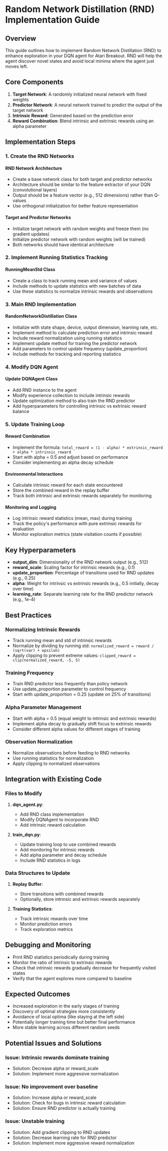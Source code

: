 # Random Network Distillation (RND) Implementation Guide

## Overview

This guide outlines how to implement Random Network Distillation (RND) to enhance exploration in your DQN agent for Atari Breakout. RND will help the agent discover novel states and avoid local minima where the agent just moves left.

## Core Components

1. **Target Network**: A randomly initialized neural network with fixed weights
2. **Predictor Network**: A neural network trained to predict the output of the target network
3. **Intrinsic Reward**: Generated based on the prediction error
4. **Reward Combination**: Blend intrinsic and extrinsic rewards using an alpha parameter

## Implementation Steps

### 1. Create the RND Networks

#### RND Network Architecture
- Create a base network class for both target and predictor networks
- Architecture should be similar to the feature extractor of your DQN (convolutional layers)
- Output should be a feature vector (e.g., 512 dimensions) rather than Q-values
- Use orthogonal initialization for better feature representation

#### Target and Predictor Networks
- Initialize target network with random weights and freeze them (no gradient updates)
- Initialize predictor network with random weights (will be trained)
- Both networks should have identical architecture

### 2. Implement Running Statistics Tracking

#### RunningMeanStd Class
- Create a class to track running mean and variance of values
- Include methods to update statistics with new batches of data
- Use these statistics to normalize intrinsic rewards and observations

### 3. Main RND Implementation

#### RandomNetworkDistillation Class
- Initialize with state shape, device, output dimension, learning rate, etc.
- Implement method to calculate prediction error and intrinsic reward
- Include reward normalization using running statistics
- Implement update method for training the predictor network
- Add parameters to control update frequency (update_proportion)
- Include methods for tracking and reporting statistics

### 4. Modify DQN Agent

#### Update DQNAgent Class
- Add RND instance to the agent
- Modify experience collection to include intrinsic rewards
- Update optimization method to also train the RND predictor
- Add hyperparameters for controlling intrinsic vs extrinsic reward balance

### 5. Update Training Loop

#### Reward Combination
- Implement the formula: `total_reward = (1 - alpha) * extrinsic_reward + alpha * intrinsic_reward`
- Start with alpha = 0.5 and adjust based on performance
- Consider implementing an alpha decay schedule

#### Environmental Interactions
- Calculate intrinsic reward for each state encountered
- Store the combined reward in the replay buffer
- Track both intrinsic and extrinsic rewards separately for monitoring

#### Monitoring and Logging
- Log intrinsic reward statistics (mean, max) during training
- Track the policy's performance with pure extrinsic rewards for evaluation
- Monitor exploration metrics (state visitation counts if possible)

## Key Hyperparameters

- **output_dim**: Dimensionality of the RND network output (e.g., 512)
- **reward_scale**: Scaling factor for intrinsic rewards (e.g., 0.1)
- **update_proportion**: Percentage of transitions used for RND updates (e.g., 0.25)
- **alpha**: Weight for intrinsic vs extrinsic rewards (e.g., 0.5 initially, decay over time)
- **learning_rate**: Separate learning rate for the RND predictor network (e.g., 1e-4)

## Best Practices

### Normalizing Intrinsic Rewards
- Track running mean and std of intrinsic rewards
- Normalize by dividing by running std: `normalized_reward = reward / (sqrt(var) + epsilon)`
- Apply clipping to prevent extreme values: `clipped_reward = clip(normalized_reward, -5, 5)`

### Training Frequency
- Train RND predictor less frequently than policy network
- Use update_proportion parameter to control frequency
- Start with update_proportion = 0.25 (update on 25% of transitions)

### Alpha Parameter Management
- Start with alpha = 0.5 (equal weight to intrinsic and extrinsic rewards)
- Implement alpha decay to gradually shift focus to extrinsic rewards
- Consider different alpha values for different stages of training

### Observation Normalization
- Normalize observations before feeding to RND networks
- Use running statistics for normalization
- Apply clipping to normalized observations

## Integration with Existing Code

### Files to Modify

1. **dqn_agent.py**:
   - Add RND class implementation
   - Modify DQNAgent to incorporate RND
   - Add intrinsic reward calculation

2. **train_dqn.py**:
   - Update training loop to use combined rewards
   - Add monitoring for intrinsic rewards
   - Add alpha parameter and decay schedule
   - Include RND statistics in logs

### Data Structures to Update

1. **Replay Buffer**:
   - Store transitions with combined rewards
   - Optionally, store intrinsic and extrinsic rewards separately

2. **Training Statistics**:
   - Track intrinsic rewards over time
   - Monitor prediction errors
   - Track exploration metrics

## Debugging and Monitoring

- Print RND statistics periodically during training
- Monitor the ratio of intrinsic to extrinsic rewards
- Check that intrinsic rewards gradually decrease for frequently visited states
- Verify that the agent explores more compared to baseline

## Expected Outcomes

- Increased exploration in the early stages of training
- Discovery of optimal strategies more consistently
- Avoidance of local optima (like staying at the left side)
- Potentially longer training time but better final performance
- More stable learning across different random seeds

## Potential Issues and Solutions

### Issue: Intrinsic rewards dominate training
- Solution: Decrease alpha or reward_scale
- Solution: Implement more aggressive normalization

### Issue: No improvement over baseline
- Solution: Increase alpha or reward_scale
- Solution: Check for bugs in intrinsic reward calculation
- Solution: Ensure RND predictor is actually training

### Issue: Unstable training
- Solution: Add gradient clipping to RND updates
- Solution: Decrease learning rate for RND predictor
- Solution: Implement more aggressive reward normalization